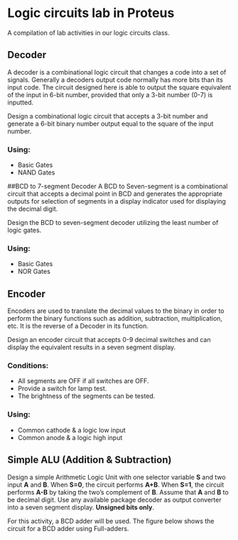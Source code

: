 # Logic circuits lab in Proteus
A compilation of lab activities in our logic circuits class. 

## Decoder
A decoder is a combinational logic circuit that changes a code into a set of signals. Generally a decoders output code normally has more bits than its input code. The circuit designed here is able to output the square equivalent of the input in 6-bit number, provided that only a 3-bit number (0-7) is inputted.

Design a combinational logic circuit that accepts a 3-bit number and generate a 6-bit binary number output equal to the square of the input number. 

### Using: 
* Basic Gates
* NAND Gates



##BCD to 7-segment Decoder
A BCD to Seven-segment is a combinational circuit that accepts a decimal point in BCD and generates the appropriate outputs for selection of segments in a display indicator used for displaying the decimal digit. 

Design the BCD to seven-segment decoder utilizing the least number of logic gates.

### Using:
* Basic Gates
* NOR Gates

## Encoder

Encoders are used to translate the decimal values to the binary in order to perform the binary functions such as addition, subtraction, multiplication, etc. It is the reverse of a Decoder in its function.

Design an encoder circuit that accepts 0-9 decimal switches and can display the equivalent results in a seven segment display. 

### Conditions:
* All segments are OFF if all switches are OFF.
* Provide a switch for lamp test.
* The brightness of the segments can be tested.

### Using:
* Common cathode & a logic low input
* Common anode & a logic high input

## Simple ALU (Addition & Subtraction) 
Design a simple Arithmetic Logic Unit with one selector variable **S** and two input **A** and **B**. When **S=0**, the circuit performs **A+B**. When **S=1**, the circuit performs **A-B** by taking the two’s complement of **B**. Assume that **A** and **B** to be decimal digit. Use any available package decoder as output converter into a seven segment display. **Unsigned bits only**. 

For this activity, a BCD adder will be used. The figure below shows the circuit for a BCD adder using Full-adders.